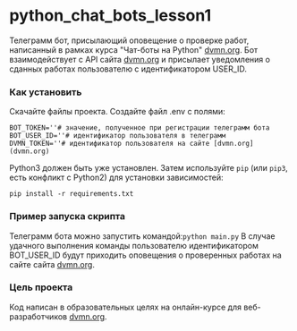 # python_chat_bots_lesson1

Телеграмм бот, присылающий оповещение о проверке работ, написанный в рамках курса "Чат-боты на Python" [dvmn.org](dvmn.org). 
Бот взаимодействует с API сайта [dvmn.org](dvmn.org) и присылает уведомления о сданных работах пользователю
с идентификатором USER_ID.

### Как установить

Скачайте файлы проекта. Создайте файл .env с полями:
```
BOT_TOKEN=''# значение, полученное при регистрации телеграмм бота
BOT_USER_ID=''# идентификатор пользователя в телеграмм
DVMN_TOKEN=''# идентификатор пользователя на сайте [dvmn.org](dvmn.org)
```
Python3 должен быть уже установлен. 
Затем используйте `pip` (или `pip3`, есть конфликт с Python2) для установки зависимостей:
```
pip install -r requirements.txt
```
### Пример запуска скрипта

Телеграмм бота можно запустить командой:```python main.py```
В случае удачного выполнения команды пользователю идентификатором BOT_USER_ID будут приходить оповещения о проверенных 
работах на сайте сайта [dvmn.org](dvmn.org).


### Цель проекта

Код написан в образовательных целях на онлайн-курсе для веб-разработчиков [dvmn.org](https://dvmn.org/).
